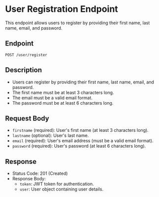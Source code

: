 # User Registration Endpoint

This endpoint allows users to register by providing their first name, last name, email, and password.

## Endpoint

```
POST /user/register
```

## Description

- Users can register by providing their first name, last name, email, and password.
- The first name must be at least 3 characters long.
- The email must be a valid email format.
- The password must be at least 6 characters long.

## Request Body

- `firstname` (required): User's first name (at least 3 characters long).
- `lastname` (optional): User's last name.
- `email` (required): User's email address (must be a valid email format).
- `password` (required): User's password (at least 6 characters long).

## Response

- Status Code: 201 (Created)
- Response Body:
  - `token`: JWT token for authentication.
  - `user`: User object containing user details.



